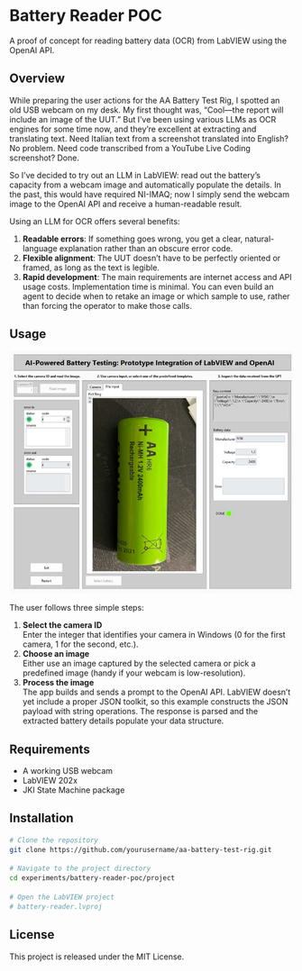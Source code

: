 # Battery Reader POC

A proof of concept for reading battery data (OCR) from LabVIEW using the OpenAI API.

## Overview

While preparing the user actions for the AA Battery Test Rig, I spotted an old USB webcam on my desk. My first thought was, “Cool—the report will include an image of the UUT.” But I’ve been using various LLMs as OCR engines for some time now, and they’re excellent at extracting and translating text. Need Italian text from a screenshot translated into English? No problem. Need code transcribed from a YouTube Live Coding screenshot? Done.

So I’ve decided to try out an LLM in LabVIEW: read out the battery’s capacity from a webcam image and automatically populate the details. In the past, this would have required NI-IMAQ; now I simply send the webcam image to the OpenAI API and receive a human-readable result.

Using an LLM for OCR offers several benefits:

1. **Readable errors**: If something goes wrong, you get a clear, natural-language explanation rather than an obscure error code.  
2. **Flexible alignment**: The UUT doesn’t have to be perfectly oriented or framed, as long as the text is legible.  
3. **Rapid development**: The main requirements are internet access and API usage costs. Implementation time is minimal. You can even build an agent to decide when to retake an image or which sample to use, rather than forcing the operator to make those calls.

## Usage

![Battery Reader Demo](battery-reader-demo.jpg)

The user follows three simple steps:

1. **Select the camera ID**  
   Enter the integer that identifies your camera in Windows (0 for the first camera, 1 for the second, etc.).  
2. **Choose an image**  
   Either use an image captured by the selected camera or pick a predefined image (handy if your webcam is low-resolution).  
3. **Process the image**  
   The app builds and sends a prompt to the OpenAI API. LabVIEW doesn’t yet include a proper JSON toolkit, so this example constructs the JSON payload with string operations. The response is parsed and the extracted battery details populate your data structure.

## Requirements

- A working USB webcam  
- LabVIEW 202x  
- JKI State Machine package

## Installation

```bash
# Clone the repository
git clone https://github.com/yourusername/aa-battery-test-rig.git

# Navigate to the project directory
cd experiments/battery-reader-poc/project

# Open the LabVIEW project
# battery-reader.lvproj
```

## License
This project is released under the MIT License.